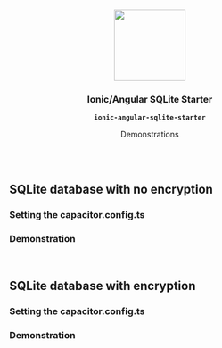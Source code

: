 <p align="center"><br><img src="https://avatars3.githubusercontent.com/u/16580653?v=4" width="128" height="128" /></p>

<h3 align="center">Ionic/Angular SQLite Starter</h3>
<p align="center"><strong><code>ionic-angular-sqlite-starter</code></strong></p>
<p align="center">Demonstrations</p>
<br>

<br>

## SQLite database with no encryption

### Setting the capacitor.config.ts





### Demonstration



<br>

## SQLite database with  encryption

### Setting the capacitor.config.ts



### Demonstration


